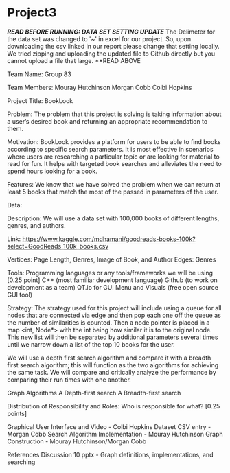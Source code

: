 # Project3
***READ BEFORE RUNNING: DATA SET SETTING UPDATE***
The Delimeter for the data set was changed to '~' in excel for our project. So, upon downloading the csv linked in our report please change that setting locally. We tried zipping and uploading the updated file to Github directly but you cannot upload a file that large. 
**READ ABOVE

Team Name: Group 83

Team Members:
Mouray Hutchinson
Morgan Cobb
Colbi Hopkins

Project Title: BookLook 

Problem:
The problem that this project is solving is taking information about a user’s desired book and returning an appropriate recommendation to them. 

Motivation:
BookLook provides a platform for users to be able to find books according to specific search parameters. It is most effective in scenarios where users are researching a particular topic or are looking for material to read for fun. It helps with targeted book searches and alleviates the need to spend hours looking for a book.

Features: 
We know that we have solved the problem when we can return at least 5 books that match the most of the passed in parameters of the user. 

Data:

Description:
We will use a data set with 100,000 books of different lengths, genres, and authors.

Link: https://www.kaggle.com/mdhamani/goodreads-books-100k?select=GoodReads_100k_books.csv

Vertices: Page Length, Genres, Image of Book, and Author
Edges: Genres

Tools: Programming languages or any tools/frameworks we will be using [0.25 point]
C++ (most familiar development language)
Github (to work on development as a team)
QT.io for GUI Menu and Visuals (free open source GUI tool)

Strategy:
The strategy used for this project will include using a queue for all nodes that are connected via edge and then pop each one off the queue as the number of similarities is counted. Then a node pointer is placed in a map <int, Node*> with the int being how similar it is to the original node. This new list will then be separated by additional parameters several times until we narrow down a list of the top 10 books for the user. 

We will use a depth first search algorithm and compare it with a breadth first search algorithm; this will function as the two algorithms for achieving the same task. We will compare and critically analyze the performance by comparing their run times with one another. 

Graph Algorithms
A Depth-first search
A Breadth-first search
  
Distribution of Responsibility and Roles: Who is responsible for what? [0.25 points]  

Graphical User Interface and Video - Colbi Hopkins
Dataset CSV entry - Morgan Cobb
Search Algorithm Implementation - Mouray Hutchinson
Graph Construction - Mouray Hutchinson/Morgan Cobb

References 
Discussion 10 pptx - Graph definitions, implementations, and searching
